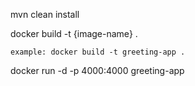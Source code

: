 mvn clean install

docker build -t {image-name} .

	example: docker build -t greeting-app .
	
docker run -d -p 4000:4000 greeting-app	
	

